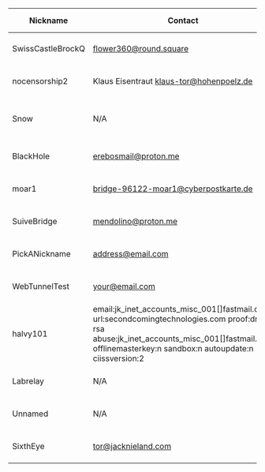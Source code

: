 | Nickname |  Contact | Hashed Fingerprint	| Running | Flags | Last Seen | First Seen | Last Restarted | Advertised Bandwidth | Platform | Version | Version Status | Recommended Version | BridgeDB Distributor | OR Addresses | Transports | BlockList |
|---|---|---|---|---|---|---|---|---|---|---|---|---|---|---|---|---|
|SwissCastleBrockQ | flower360@round.square | 021003AB12E90409DF10B3C5C7B605833AA0384C | true | Running, V2Dir, Valid | 2025-09-08 10:48:59 | 2025-09-08 07:49:00 | 2025-09-08 07:25:01 | 0 | Tor 0.4.8.14 on Linux | 0.4.8.14 | recommended | true | N/A | 10.46.216.38:57501 | obfs4 | |
|nocensorship2 | Klaus Eisentraut <klaus-tor@hohenpoelz.de> | 10DC81114EB4F2F3B5E51E502DC07257A566AEA9 | true | Running, Valid | 2025-09-08 10:48:59 | 2025-09-08 05:48:59 | 2025-09-08 05:31:20 | 0 | Tor 0.4.8.17 on Linux | 0.4.8.17 | recommended | true | N/A | 10.22.185.151:65407, [fd9f:2e19:3bcf::27:6c79]:65407 | obfs4 | distributed=false|
|Snow | N/A | 2DF8AED283E7155E58DD4B6797E1DA24E74F7CEF | true | Running, V2Dir, Valid | 2025-09-08 10:48:59 | 2025-09-08 01:48:59 | 2025-08-20 15:11:40 | 976309 | Tor 0.4.8.12 on OpenBSD | 0.4.8.12 | recommended | true | https | 10.157.12.178:60173 | obfs4 | |
|BlackHole | erebosmail@proton.me | 50ECE4C2BFE8500736A644947C3DEC647C55D53C | true | Running, V2Dir, Valid | 2025-09-08 10:48:59 | 2025-09-08 09:49:00 | 2025-09-08 09:08:23 | 0 | Tor 0.4.8.10 on Linux | 0.4.8.10 | recommended | true | N/A | 10.68.232.172:53444 | obfs4 | |
|moar1 | bridge-96122-moar1@cyberpostkarte.de | 57807DF69BDE569FC85E984756B2239C59B9401C | true | Running, V2Dir, Valid | 2025-09-08 10:48:59 | 2025-09-08 05:18:59 | 2025-09-08 05:04:51 | 0 | Tor 0.4.8.17 on Linux | 0.4.8.17 | recommended | true | N/A | 10.213.77.193:57162, [fd9f:2e19:3bcf::1d:4366]:57162 |  | |
|SuiveBridge | mendolino@proton.me | 9C9CA1F110B66FCC5B5F0943B32F5066983BE832 | false | V2Dir, Valid | 2025-09-08 10:48:59 | 2025-09-08 02:18:59 | 2025-09-08 01:35:49 | 67584 | Tor 0.4.8.10 on Linux | 0.4.8.10 | recommended | true | none | 10.159.113.127:50462 | obfs4 | |
|PickANickname | <address@email.com> | B6B65DD4F352C991288527D096B9593C605A80A7 | true | Running, V2Dir, Valid | 2025-09-08 10:48:59 | 2025-09-08 09:49:00 | 2025-09-08 09:34:34 | 0 | Tor 0.4.8.10 on Linux | 0.4.8.10 | recommended | true | N/A | 10.173.130.184:59663, [fd9f:2e19:3bcf::12:49a5]:59663 | obfs4 | |
|WebTunnelTest | your@email.com | CA6CE5945B36D8542082C5093F1C881D7E82A6B0 | true | Running, V2Dir, Valid | 2025-09-08 10:48:59 | 2025-09-08 09:49:00 | 2025-09-08 09:42:22 | 102400 | Tor 0.4.8.17 on Linux | 0.4.8.17 | recommended | true | N/A | 10.100.201.79:51862 | webtunnel | |
|halvy101 | email:jk_inet_accounts_misc_001[]fastmail.com url:secondcomingtechnologies.com proof:dns-rsa abuse:jk_inet_accounts_misc_001[]fastmail.com offlinemasterkey:n sandbox:n autoupdate:n ciissversion:2 | CBECCA0A08411A4E12AFEDA011E67243B1901E9E | true | Running, V2Dir, Valid | 2025-09-08 10:48:59 | 2025-09-08 02:18:59 | 2025-09-08 01:58:34 | 77824 | Tor 0.4.8.16 on Linux | 0.4.8.16 | recommended | true | N/A | 10.163.139.207:49487, [fd9f:2e19:3bcf::f5:5f31]:49487 |  | |
|Labrelay | N/A | CC5DAD701F0749730C38FEFA3C0318274CA41A6E | false | V2Dir, Valid | 2025-09-08 10:48:59 | 2025-09-08 03:48:59 | 2025-09-05 06:17:29 | 218499 | Tor 0.4.8.10 on Linux | 0.4.8.10 | recommended | true | settings | 10.120.81.169:51666 | obfs4 | |
|Unnamed | N/A | CCF0670271E42CD5D7A7E61FB25BEE9468447F7A | false | V2Dir, Valid | 2025-09-08 10:48:59 | 2025-09-08 06:18:59 | 2025-09-08 06:15:28 | 84992 | Tor 0.4.8.16 on Linux | 0.4.8.16 | recommended | true | N/A | 10.233.151.23:59540 | obfs3, obfs4 | |
|SixthEye | tor@jacknieland.com | E9824E04F19E288F8871B045A242446CEB304DC0 | true | Running, V2Dir, Valid | 2025-09-08 10:48:59 | 2025-09-08 04:48:59 | 2025-09-08 04:27:21 | 0 | Tor 0.4.8.16 on Linux | 0.4.8.16 | recommended | true | N/A | 10.95.80.58:59733 | obfs4 | |
